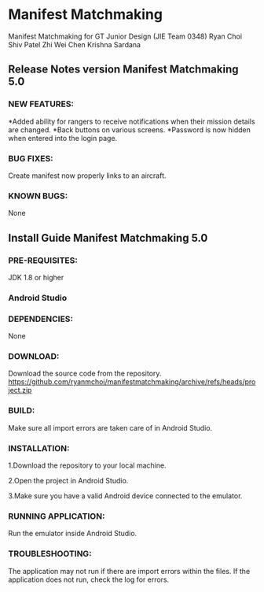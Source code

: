 # Manifest Matchmaking
Manifest Matchmaking for GT Junior Design (JIE Team 0348)
Ryan Choi
Shiv Patel
Zhi Wei Chen
Krishna Sardana

## Release Notes version Manifest Matchmaking 5.0 

### NEW FEATURES: 
*Added ability for rangers to receive notifications when their mission details are changed. 
*Back buttons on various screens. 
*Password is now hidden when entered into the login page. 

### BUG FIXES: 
Create manifest now properly links to an aircraft. 

### KNOWN BUGS: 
None

 

 

 

## Install Guide Manifest Matchmaking 5.0 

### PRE-REQUISITES:  

JDK 1.8 or higher 

### Android Studio 

### DEPENDENCIES: 

None 

### DOWNLOAD:

Download the source code from the repository. 
[https://github.com/ryanmchoi/manifestmatchmaking/archive/refs/heads/project.zip ](url)

### BUILD: 

Make sure all import errors are taken care of in Android Studio. 

### INSTALLATION:

1.Download the repository to your local machine. 

2.Open the project in Android Studio. 

3.Make sure you have a valid Android device connected to the emulator. 

### RUNNING APPLICATION: 

Run the emulator inside Android Studio. 

### TROUBLESHOOTING: 

The application may not run if there are import errors within the files. If the application does not run, check the log for errors. 

 
